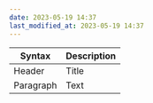 ```yaml
---
date: 2023-05-19 14:37
last_modified_at: 2023-05-19 14:37
---
```


| Syntax    | Description |
| --------- | ----------- |
| Header    | Title       |
| Paragraph | Text        |
